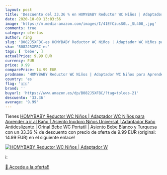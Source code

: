 ```yaml
---
layout: post
title: 'Descuento del 33.36 % en HOMYBABY Reductor WC Niños | Adaptador W'
date: 2020-10-09 13:03:56
image: 'https://m.media-amazon.com/images/I/41EfCiusS0L._SL400_.jpg'
comments: true
category: ofertas
author: ring
slug: 'B082J5XFBC-es HOMYBABY Reductor WC Niños | Adaptador WC Niños para...'
sku: 'B082J5XFBC-es'
tags: [ 'bebe', ]
actualPrice: 9.99 EUR
currency: EUR
price: 9.99
comparePrice: 14.99 EUR
prodname: 'HOMYBABY Reductor WC Niños | Adaptador WC Niños para Aprender a ir al Baño | Asiento Inodoro Niños Universal | Adaptador Baño Antideslizante | Orinal Bebe WC Portatil | Asiento Bebe Blanco y Turquesa'
country: 'es'
flag: '🇪🇸'
brand: ''
buyurl: 'https://www.amazon.es/dp/B082J5XFBC/?tag=tolees-21'
descuento: '33.36'
average: '9.99'
---
```


Tienes [HOMYBABY Reductor WC Niños | Adaptador WC Niños para Aprender a ir al Baño | Asiento Inodoro Niños Universal | Adaptador Baño Antideslizante | Orinal Bebe WC Portatil | Asiento Bebe Blanco y Turquesa](https://www.amazon.es/dp/B082J5XFBC/?tag=tolees-21) con un 33.36 % de descuento con precio de oferta de 9.99 EUR (original: 14.99 EUR) en el siguiente enlace!

[![HOMYBABY Reductor WC Niños | Adaptador W](https://m.media-amazon.com/images/I/41EfCiusS0L._SL400_.jpg)](https://www.amazon.es/dp/B082J5XFBC/?tag=tolees-21)

ℹ️:


[🛒 Accede a la oferta!!](https://www.amazon.es/dp/B082J5XFBC/?tag=tolees-21)
